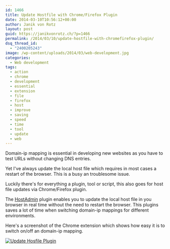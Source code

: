 ```yaml
---
id: 1466
title: Update Hostfile with Chrome/Firefox Plugin
date: 2014-03-10T10:56:12+00:00
author: Janik von Rotz
layout: post
guid: https://janikvonrotz.ch/?p=1466
permalink: /2014/03/10/update-hostfile-with-chromefirefox-plugin/
dsq_thread_id:
  - "2400205243"
image: /wp-content/uploads/2014/03/web-development.jpg
categories:
  - Web development
tags:
  - action
  - chrome
  - development
  - essential
  - extension
  - file
  - firefox
  - host
  - improve
  - saving
  - speed
  - time
  - tool
  - update
  - web
---
```

Domain-ip mapping is essential in developing new websites as you have to test URLs without changing DNS entries.

Yet I've always update the local host file which requires in most cases a restart of the browser. This is a busy an troublesome issue.

Luckily there's for everything a plugin, tool or script, this also goes for host file updates via Chrome/Firefox plugin.
<!--more-->
The <a href="https://github.com/tg123/chrome-hostadmin">HostAdmin</a> plugin enables you to update the local host file in you browser in real time without the need to restart the browser.
This plugins saves a lot of time when switching domain-ip mappings for different environments.

Here's a screenshot of the Chrome extension which shows how easy it is to switch on/off an domain-ip mapping.

[![Update Hosfile Plugin](https://janikvonrotz.ch/wp-content/uploads/2014/03/Update-Hosfile-Plugin.jpg)](https://janikvonrotz.ch/wp-content/uploads/2014/03/Update-Hosfile-Plugin.jpg)